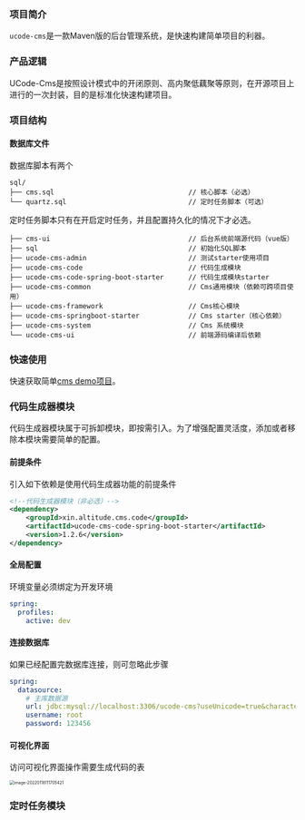 ### 项目简介

`ucode-cms`是一款Maven版的后台管理系统，是快速构建简单项目的利器。

### 产品逻辑
UCode-Cms是按照设计模式中的开闭原则、高内聚低藕聚等原则，在开源项目上进行的一次封装，目的是标准化快速构建项目。


### 项目结构
#### 数据库文件
数据库脚本有两个
```text
sql/
├── cms.sql                                 // 核心脚本（必选）     
└── quartz.sql                              // 定时任务脚本（可选）
```
定时任务脚本只有在开启定时任务，并且配置持久化的情况下才必选。
```text
├── cms-ui                                  // 后台系统前端源代码（vue版）
├── sql                                     // 初始化SQL脚本
├── ucode-cms-admin                         // 测试starter使用项目
├── ucode-cms-code                          // 代码生成模块
├── ucode-cms-code-spring-boot-starter      // 代码生成模块starter
├── ucode-cms-common                        // Cms通用模块（依赖可跨项目使用）
├── ucode-cms-framework                     // Cms核心模块
├── ucode-cms-springboot-starter            // Cms starter（核心依赖）
├── ucode-cms-system                        // Cms 系统模块
└── ucode-cms-ui                            // 前端源码编译后依赖
```

### 快速使用

快速获取简单[cms demo项目](https://gitee.com/decsa/demo-cms)。

### 代码生成器模块
代码生成器模块属于可拆卸模块，即按需引入。为了增强配置灵活度，添加或者移除本模块需要简单的配置。
#### 前提条件
引入如下依赖是使用代码生成器功能的前提条件
```xml
<!--代码生成器模块（非必选）-->
<dependency>
    <groupId>xin.altitude.cms.code</groupId>
    <artifactId>ucode-cms-code-spring-boot-starter</artifactId>
    <version>1.2.6</version>
</dependency>
```
#### 全局配置
环境变量必须绑定为开发环境
```yml
spring:
  profiles:
    active: dev
```
#### 连接数据库
如果已经配置完数据库连接，则可忽略此步骤
```yml
spring:
  datasource:
    # 主库数据源
    url: jdbc:mysql://localhost:3306/ucode-cms?useUnicode=true&characterEncoding=utf8&zeroDateTimeBehavior=convertToNull&useSSL=true&serverTimezone=GMT%2B8
    username: root
    password: 123456
```

#### 可视化界面

访问可视化界面操作需要生成代码的表

<img src="https://www.altitude.xin/typora/image-20220118111705421.png" alt="image-20220118111705421" style="zoom:50%;" />

### 定时任务模块
